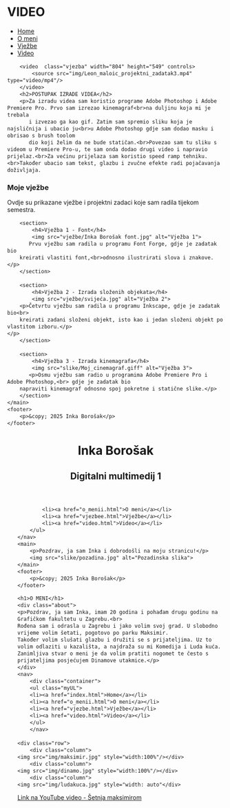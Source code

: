 <!DOCTYPE html>
<html>
<head>
    <link rel="preconnect" href="https://fonts.googleapis.com">
<link rel="preconnect" href="https://fonts.gstatic.com" crossorigin>
<link href="https://fonts.googleapis.com/css2?family=Encode+Sans:wght@800&display=swap" rel="stylesheet">
<link rel="preconnect" href="https://fonts.googleapis.com">
    <link rel="preconnect" href="https://fonts.gstatic.com" crossorigin>
    <link href="https://fonts.googleapis.com/css2?family=Encode+Sans&display=swap" rel="stylesheet">
<title>Video</title>
<link rel="stylesheet" href="style.css">

</head>
<body>
    <h1>VIDEO</h1>
    <nav>
        <div class="container">
        <ul class="myUL">
        <li><a href="index.html">Home</a></li>
        <li><a href="o_meni.html">O meni</a></li>
        <li><a href="vjezbe.html">Vježbe</a></li>
        <li><a href="video.html">Video</a></li>
        </ul>
        </nav>

        <video  class="vjezba" width="804" height="549" controls>
            <source src="img/Leon_maloic_projektni_zadatak3.mp4" type="video/mp4"/>
        </video>
        <h2>POSTUPAK IZRADE VIDEA</h2>
        <p>Za izradu videa sam koristio programe Adobe Photoshop i Adobe Premiere Pro. Prvo sam izrezao kinemagraf<br>na duljinu koja mi je trebala
           i izvezao ga kao gif. Zatim sam spremio sliku koja je najsličnija i ubacio ju<br>u Adobe Photoshop gdje sam dodao masku i obrisao s brush toolom
           dio koji želim da ne bude statičan.<br>Povezao sam tu sliku s videom u Premiere Pro-u, te sam onda dodao drugi video i napravio prijelaz.<br>Za većinu prijelaza sam koristio speed ramp tehniku.<br>Također ubacio sam tekst, glazbu i zvučne efekte radi pojačavanja doživljaja.
























</body>
</html>
<h3>Moje vježbe</h3>
        <p>Ovdje su prikazane vježbe i projektni zadaci koje sam radila tijekom semestra.</p>
        
        <section>
            <h4>Vježba 1 - Font</h4>
            <img src="vježbe/Inka Borošak font.jpg" alt="Vježba 1">
           Prvu vježbu sam radila u programu Font Forge, gdje je zadatak bio
        kreirati vlastiti font,<br>odnosno ilustrirati slova i znakove.
    </p>
        </section>
        
        <section>
            <h4>Vježba 2 - Izrada složenih objekata</h4>
            <img src="vježbe/svijeća.jpg" alt="Vježba 2">
        <p>Četvrtu vježbu sam radila u programu Inkscape, gdje je zadatak bio<br>
        kreirati zadani složeni objekt, isto kao i jedan složeni objekt po vlastitom izboru.</p>
    </p>
        </section>
        
        <section>
            <h4>Vježba 3 - Izrada kinemagrafa</h4>
            <img src="slike/Moj_cinemagraf.giff" alt="Vježba 3">
           <p>Osmu vježbu sam radio u programima Adobe Premiere Pro i Adobe Photoshop,<br> gdje je zadatak bio
        napraviti kinemagraf odnosno spoj pokretne i statične slike.</p>
        </section>
    </main>
    <footer>
        <p>&copy; 2025 Inka Borošak</p>
    </footer>
</body>
</html>
<!DOCTYPE html>
<html lang="hr">
<head>
    <meta charset="UTF-8">
    <meta name="viewport" content="width=device-width, initial-scale=1.0">
    <title>Inka Borošak - Digitalni multimedij 1</title>
    <link rel="stylesheet" href="still.css">
</head>
<body>
    <header>
        <h1>Inka Borošak</h1>
        <h2>Digitalni multimedij 1</h2>
    </header>
    <nav> 
        <ul>
       
            <li><a href="o_menii.html">O meni</a></li>
            <li><a href="vjezbee.html">Vježbe</a></li>
            <li><a href="video.html">Video</a></li>
        </ul>
    </nav>
    <main>
        <p>Pozdrav, ja sam Inka i dobrodošli na moju stranicu!</p>
        <img src="slike/pozadina.jpg" alt="Pozadinska slika">
    </main>
    <footer>
        <p>&copy; 2025 Inka Borošak</p>
    </footer>
</body>
</html>
<!DOCTYPE html>
<html>
<head>
    <link rel="preconnect" href="https://fonts.googleapis.com">
<link rel="preconnect" href="https://fonts.gstatic.com" crossorigin>
<link href="https://fonts.googleapis.com/css2?family=Encode+Sans:wght@800&display=swap" rel="stylesheet">
<title>O meni</title>
<link rel="stylesheet" href="style.css">

</head>
<body>

    <h1>O MENI</h1>
    <div class="about">
    <p>Pozdrav, ja sam Inka, imam 20 godina i pohađam drugu godinu na Grafičkom fakultetu u Zagrebu.<br>
    Rođena sam i odrasla u Zagrebu i jako volim svoj grad. U slobodno vrijeme volim šetati, pogotovo po parku Maksimir.
    Također volim slušati glazbu i družiti se s prijateljima. Uz to volim odlaziti u kazališta, a najdraža su mi Komedija i Luda kuća. Zanimljiva stvar o meni je da volim pratiti nogomet te često s prijateljima posjećujem Dinamove utakmice.</p>
    </div>
    <nav>
        <div class="container">
        <ul class="myUL">
        <li><a href="index.html">Home</a></li>
        <li><a href="o_menii.html">O meni</a></li>
        <li><a href="vjezbe.html">Vježbe</a></li>
        <li><a href="video.html">Video</a></li>
        </ul>
        </nav>
        
    <div class="row">
        <div class="column">
    <img src="img/maksimir.jpg" style="width:100%"/></div>
        <div class="column">   
    <img src="img/dinamo.jpg" style="width:100%"/></div>
        <div class="column">
    <img src="img/ludakuca.jpg" style="width: auto"</div>
</div>
    <div class="ytvideo">
    <p><a href="https://www.youtube.com/watch?v=TFfM0dICrHo">Link na YouTube video - Šetnja maksimirom</a></p>
    </div>



</body>
